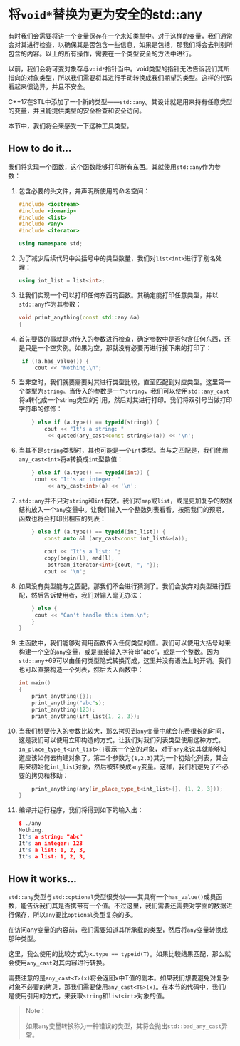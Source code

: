 # 将`void*`替换为更为安全的std::any

有时我们会需要将讲一个变量保存在一个未知类型中。对于这样的变量，我们通常会对其进行检查，以确保其是否包含一些信息，如果是包括，那我们将会去判别所包含的内容。以上的所有操作，需要在一个类型安全的方法中进行。

以前，我们会将可变对象存与`void*`指针当中。void类型的指针无法告诉我们其所指向的对象类型，所以我们需要将其进行手动转换成我们期望的类型。这样的代码看起来很诡异，并且不安全。

C++17在STL中添加了一个新的类型——`std::any`。其设计就是用来持有任意类型的变量，并且能提供类型的安全检查和安全访问。

本节中，我们将会来感受一下这种工具类型。

## How to do it...

我们将实现一个函数，这个函数能够打印所有东西。其就使用`std::any`作为参数：

1. 包含必要的头文件，并声明所使用的命名空间：

   ```c++
   #include <iostream>
   #include <iomanip>
   #include <list>
   #include <any>
   #include <iterator>
   
   using namespace std;
   ```

2. 为了减少后续代码中尖括号中的类型数量，我们对`list<int>`进行了别名处理： 

   ```c++
   using int_list = list<int>;
   ```

3. 让我们实现一个可以打印任何东西的函数。其确定能打印任意类型，并以`std::any`作为其参数：

   ```c++
   void print_anything(const std::any &a)
   {
   ```

4. 首先要做的事就是对传入的参数进行检查，确定参数中是否包含任何东西，还是只是一个空实例。如果为空，那就没有必要再进行接下来的打印了：

   ```c++
   	if (!a.has_value()) {
   		cout << "Nothing.\n";
   ```

5. 当非空时，我们就要需要对其进行类型比较，直至匹配到对应类型。这里第一个类型为`string`。当传入的参数是一个`string`，我们可以使用`std::any_cast`将a转化成一个string类型的引用，然后对其进行打印。我们将双引号当做打印字符串的修饰：

   ```c++
       } else if (a.type() == typeid(string)) {
           cout << "It's a string: "
           	<< quoted(any_cast<const string&>(a)) << '\n';
   ```

6. 当其不是`string`类型时，其也可能是一个`int`类型。当与之匹配是，我们使用`any_cast<int>`将a转换成`int`型数值：

   ```c++
       } else if (a.type() == typeid(int)) {
       	cout << "It's an integer: "
       		<< any_cast<int>(a) << '\n';
   ```

7. `std::any`并不只对`string`和`int`有效。我们将`map`或`list`，或是更加复杂的数据结构放入一个`any`变量中。让我们输入一个整数列表看看，按照我们的预期，函数也将会打印出相应的列表：

   ```c++
       } else if (a.type() == typeid(int_list)) {
           const auto &l (any_cast<const int_list&>(a));
          
           cout << "It's a list: ";
           copy(begin(l), end(l),
           	ostream_iterator<int>{cout, ", "});
           cout << '\n'; 
   ```

8. 如果没有类型能与之匹配，那我们不会进行猜测了。我们会放弃对类型进行匹配，然后告诉使用者，我们对输入毫无办法：

   ```c++
       } else {
       	cout << "Can't handle this item.\n";
       }
   }
   ```

9. 主函数中，我们能够对调用函数传入任何类型的值。我们可以使用大括号对来构建一个空的`any`变量，或是直接输入字符串“abc”，或是一个整数。因为`std::any`+69可以由任何类型隐式转换而成，这里并没有语法上的开销。我们也可以直接构造一个列表，然后丢入函数中：

   ```c++
   int main()
   {
       print_anything({});
       print_anything("abc"s);
       print_anything(123);
       print_anything(int_list{1, 2, 3});
   ```

10. 当我们想要传入的参数比较大，那么拷贝到`any`变量中就会花费很长的时间，这是我们可以使用立即构造的方式。让我们对我们列表类型使用这种方式。`in_place_type_t<int_list>{}`表示一个空的对象，对于`any`来说其就能够知道应该如何去构建对象了。第二个参数为`{1,2,3}`其为一个初始化列表，其会用来初始化`int_list`对象，然后被转换成`any`变量。这样，我们机避免了不必要的拷贝和移动：

    ```c++
    	print_anything(any(in_place_type_t<int_list>{}, {1, 2, 3}));
    }
    ```

11. 编译并运行程序，我们将得到如下的输入出：

    ```c++
    $ ./any
    Nothing.
    It's a string: "abc"
    It's an integer: 123
    It's a list: 1, 2, 3,
    It's a list: 1, 2, 3,
    ```

## How it works...

`std::any`类型与`std::optional`类型很类似——其具有一个`has_value()`成员函数，能告诉我们其是否携带有一个值。不过这里，我们需要还需要对字面的数据进行保存，所以`any`要比`optional`类型复杂的多。

在访问any变量的内容前，我们需要知道其所承载的类型，然后将`any`变量转换成那种类型。

这里，我么使用的比较方式为`x.type == typeid(T)`。如果比较结果匹配，那么就会使用`any_cast`对其内容进行转换。

需要注意的是`any_cast<T>(x)`将会返回x中T值的副本。如果我们想要避免对复杂对象不必要的拷贝，那我们需要使用`any_cast<T&>(x)`。在本节的代码中，我们/是使用引用的方式，来获取`string`和`list<int>`对象的值。

> Note：
>
> 如果any变量转换称为一种错误的类型，其将会抛出`std::bad_any_cast`异常。





